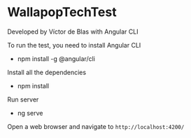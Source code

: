 # WallapopTechTest

Developed by Víctor de Blas with Angular CLI

To run the test, you need to install Angular CLI
- npm install -g @angular/cli

Install all the dependencies
- npm install

Run server
- ng serve

Open a web browser and navigate to `http://localhost:4200/`
